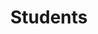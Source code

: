 ---
layout: students
permalink: /students/
title: Students
description: I am fortunate to be working/have worked with the following students and researchers.
nav: true
nav_order: 1

profiles:
  postdoc:
    - image: FranciscoRibeiro.jpeg
      name: Francisco Ribeiro
      affiliation: NYUAD
      url: https://scholar.google.pt/citations?user=zTLXgZgAAAAJ&hl=en
    - image: MayMahmoud.jpg
      name: May Mahmoud
      url: https://www.maymahmoud.org 
      affiliation: NYUAD
  doctoral:
    - image: MohayeminIslam.png
      name: Mohayeminul Islam
      affiliation: UofA
      url: https://mohayemin.github.io
    - name: Akalanka Galappaththi
      image: AkalankaGalappaththi.jpg
      url: https://boneyag.github.io/
      affiliation: UofA
  alumni:
    - name: Afiya Sarah Fahmida
      image: AfiyaFahmidaSarah.jpeg
      position: MSc
      startyear: 2022
      endyear: 2024
      affiliation: UofA
    - name: Max Ellis
      image: MaxEllis.jpg
      position: MSc
      startyear: 2019
      endyear: 2022
      affiliation: UofA
    - image: MansurGulami.jpg
      name: Mansur Gulami
      position: MSc
      startyear: 2021
      endyear: 2022
      affiliation: UofA
    - name: Henry Tang
      image: HenryTang.jpg
      position: MSc
      startyear: 2020
      endyear: 2022
      affiliation: UofA
    - name: Henry Tang
      image: HenryTang.jpg
      position: Undergrad RA
      startyear: 2019
      endyear: 2020
      affiliation: UofA
    - name: Xichen Pan
      image: XichenPan.png
      position: Undergrad RA
      startyear: 2021
      endyear: 2021
      affiliation: UofA
    - name: Xiaole Zeng
      image: XiaoleZeng.jpeg
      position: Undergrad RA
      startyear: 2021
      endyear: 2021
      affiliation: UofA
    - name: Varsha Ramesh
      image: VarshaRamesh.jpeg
      position: Mitacs Intern
      startyear: 2021
      endyear: 2021
      affiliation: UofA
    - name: Katherine Patenio
      image: KatherinePatenio.jpg
      position: Undergrad RA
      startyear: 2020
      endyear: 2021
      affiliation: UofA
    - name: Batyr Nuryyev
      image: BatyrNuryyev.png
      position: MSc
      startyear: 2019
      endyear: 2021
      affiliation: UofA
      url: https://batyr.dev
    - name: Rehab El-Hajj
      image: RehabElHajj.png
      position: Undergrad RA
      startyear: 2019
      endyear: 2020
      affiliation: UofA
    - name: Moein Owadi-Kareshk
      image: MoeinOwhadi.jpg
      position: MSc
      startyear: 2017
      endyear: 2020
      affiliation: UofA
    - name: Jennifer Mah
      image: JenniferMah.jpg
      position: High School Intern
      startyear: 2020
      endyear: 2020
      affiliation: UofA
    - name: Ryan Shukla
      image: RyanShukla.jpeg
      position: Undergrad RA
      startyear: 2019
      endyear: 2019
      affiliation: UofA
    - name: Lida Ling
      image: LidaLing.png
      position: Undergrad RA
      startyear: 2019
      endyear: 2019
      affiliation: UofA
    - name: Samer Al Masri
      image: SamerAlMasri.png
      position: MSc
      startyear: 2016
      endyear: 2018
      affiliation: UofA
    - name: Nazim Bhuiyan
      image: NazimBhuiyan.png
      position: Undergrad RA
      startyear: 2017
      endyear: 2018
      affiliation: UofA
    - name: Mehran Mahmoudi
      image: MehranMahmoudi.jpg
      position: MSc
      startyear: 2016
      endyear: 2018
      affiliation: UofA
      url: https://www.linkedin.com/in/mehrmoudi/
    - name: Linna Qian
      image: LinnaQian.png
      position: High School Intern
      startyear: 2018
      endyear: 2018
      affiliation: UofA
    - name: Jacob Reckhard
      position: Undergrad RA
      image: JacobReckhard.png
      startyear: 2018
      endyear: 2018
      affiliation: UofA
    - name: Fernando Lopez de la Mora
      position: MSc
      image: FernandoLopez.png
      startyear: 2016
      endyear: 2018
      affiliation: UofA
    - name: Benyamin Noori
      position: MSc
      image: BenyaminNoori.png
      startyear: 2016
      endyear: 2018
      affiliation: UofA
      url: https://www.linkedin.com/in/benyamin-noori-a58aa953/
    - name: Aida Radu
      position: Undergrad RA
      image: AidaRadu.png
      startyear: 2018
      endyear: 2018
      affiliation: UofA
    - name: Imtihan Ahmad
      startyear: 2018
      endyear: 2018
      position: Undergrad RA
      image: ImtihanAhmed.png
      url: https://www.linkedin.com/in/imtihan-ahmed/
      affiliation: UofA
    - name: Ajay Kumar Jha
      position: Postdoc
      startyear: 2020
      endyear: 2022
      affiliation: UofA
      image: Ajay.jpg
      url: https://hifromajay.github.io


---